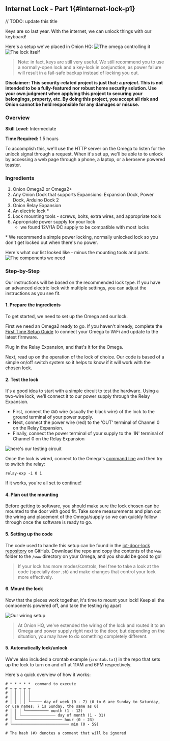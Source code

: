 ## Internet Lock - Part 1{#internet-lock-p1}


// TODO: update this title

Keys are so last year. With the internet, we can unlock things with our keyboard!


Here's a setup we've placed in Onion HQ:
![The omega controlling it](./img/door-lock-p1-1.jpg)
![The lock itself](./img/door-lock-p1-2.jpg)

>Note: in fact, keys are still very useful. We still recommend you to use a normally-open lock and a key-lock in conjunction, as power failure will result in a fail-safe backup instead of locking you out.

<!-- DONE: Disclaimer about security and how this is a project, not a full-blown home security solution. Use your own judgement on applying this project to securing your belongings, residence, etc. User accepts all risk and Onion cannot be held responsible. -->

**Disclaimer: This security-related project is just that: a *project*. This is not intended to be a fully-featured nor robust home security solution. Use your own judgment when applying this project to securing your belongings, property, etc. By doing this project, you accept all risk and Onion cannot be held responsible for any damages or misuse.**

### Overview

**Skill Level:** Intermediate

**Time Required:** 1.5 hours

<!-- // go into some detail here about how we're going to be implementing the project //	eg. which programming language we'll be using, APIs //	include links to any api or module references -->

To accomplish this, we'll use the HTTP server on the Omega to listen for the unlock signal through a request. When it's set up, we'll be able to to unlock by accessing a web page through a phone, a laptop, or a kerosene powered toaster.


### Ingredients

<!-- // a numbered list of all physical items used to make this project -->
<!-- //	all items should be linked to a place online where they can be bought -->
<!-- //	the Onion items should be linked to their corresponding Onion store page -->

1. Onion Omega2 or Omega2+
1. Any Onion Dock that supports Expansions: Expansion Dock, Power Dock, Arduino Dock 2
1. Onion Relay Expansion
1. An electric lock *
1. Lock mounting tools - screws, bolts, extra wires, and appropriate tools
1. Appropriate power supply for your lock
    * we found 12V/1A DC supply to be compatible with most locks

\* We recommend a simple power locking, normally unlocked lock so you don't get locked out when there's no power.

<!-- // DONE: picture of ingredients all together -->

Here's what our list looked like - minus the mounting tools and parts.
![The components we need](./img/door-lock-p1-ingredients.jpg)

### Step-by-Step

Our instructions will be based on the recommended lock type. If you have an advanced electric lock with multiple settings, you can adjust the instructions as you see fit.

<!-- // each step should be simple -->

#### 1. Prepare the ingredients

To get started, we need to set up the Omega and our lock.

First we need an Omega2 ready to go. If you haven't already, complete the [First Time Setup Guide](https://docs.onion.io/omega2-docs/first-time-setup.html) to connect your Omega to WiFi and update to the latest firmware.

Plug in the Relay Expansion, and that's it for the Omega.

Next, read up on the operation of the lock of choice. Our code is based of a simple on/off switch system so it helps to know if it will work with the chosen lock.

#### 2. Test the lock

It's a good idea to start with a simple circuit to test the hardware. Using a two-wire lock, we'll connect it to our power supply through the Relay Expansion.

* First, connect the `GND` wire (usually the black wire) of the lock to the ground terminal of your power supply.
* Next, connect the power wire (red) to the 'OUT' terminal of Channel 0 on the Relay Expansion.
* Finally, connect the power terminal of your supply to the 'IN' terminal of Channel 0 on the Relay Expansion

<!-- // DONE: lock+relay+omega picture -->
![here's our testing circuit](./img/door-lock-p1-test-circuit.jpg)


Once the lock is wired, connect to the Omega's [command line](https://docs.onion.io/omega2-docs/connecting-to-the-omega-terminal.html#connecting-to-the-omega-terminal) and then try to switch the relay:

```
relay-exp -i 0 1
```

If it works, you're all set to continue!

#### 4. Plan out the mounting

Before getting to software, you should make sure the lock chosen can be mounted to the door with good fit. Take some measurements and plan out the wiring and placement of the Omega/supply so we can quickly follow through once the software is ready to go.


#### 5. Setting up the code

The code used to handle this setup can be found in the [iot-door-lock repository](https://github.com/OnionIoT/iot-door-lock) on GitHub. Download the repo and copy the contents of the `www` folder to the `/www` directory on your Omega, and you should be good to go!

>If your lock has more modes/controls, feel free to take a look at the code (specially `door.sh`) and make changes that control your lock more effectively.

#### 6. Mount the lock

Now that the pieces work together, it's time to mount your lock! Keep all the components powered off, and take the testing rig apart

<!-- // DONE: example picture of mounting a lock -->
![Our wiring setup](./img/door-lock-p1-mounted.jpg)

>At Onion HQ, we've extended the wiring of the lock and routed it to an Omega and power supply right next to the door, but depending on the situation, you may have to do something completely different.

#### 5. Automatically lock/unlock

We've also included a crontab example (`crontab.txt`) in the repo that sets up the lock to turn on and off at 11AM and 6PM respectively.

Here's a quick overview of how it works:

```
# * * * * *  command to execute
# ┬ ┬ ┬ ┬ ┬
# │ │ │ │ │
# │ │ │ │ │
# │ │ │ │ └───── day of week (0 - 7) (0 to 6 are Sunday to Saturday, or use names; 7 is Sunday, the same as 0)
# │ │ │ └────────── month (1 - 12)
# │ │ └─────────────── day of month (1 - 31)
# │ └──────────────────── hour (0 - 23)
# └───────────────────────── min (0 - 59)

# The hash (#) denotes a comment that will be ignored
```


<!-- ### Bonus Points! -->

<!-- // one or two paragraphs (max) about something cool we did in the code -->
<!-- //	just give a brief description/overview and provide links to where they can learn more (Onion Docs, online resources, etc) -->

<!-- // TODO: Bonus points -->
